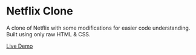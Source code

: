 # Netflix Clone

A clone of Netflix with some modifications for easier code understanding.  
Built using only raw HTML & CSS.

[Live Demo](https://profound-twilight-1fbe74.netlify.app/)
